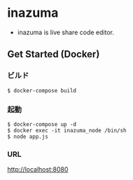 # inazuma
- inazuma is live share code editor.

## Get Started (Docker)

### ビルド

```
$ docker-compose build
```

### 起動

```
$ docker-compose up -d
$ docker exec -it inazuma_node /bin/sh
$ node app.js
```

### URL

[http://localhost:8080](http://localhost:8080)